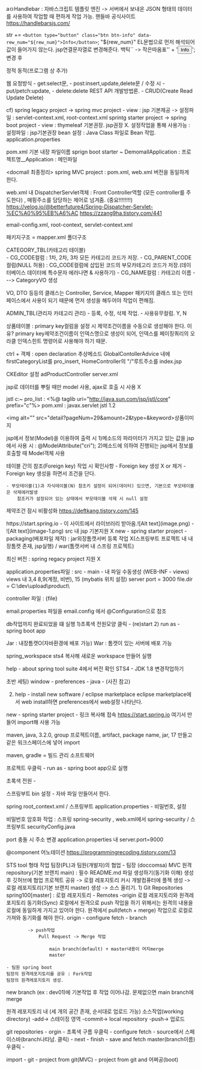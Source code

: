 aㅁHandlebar : 자바스크립트 템플릿 엔진 -> 서버에서 보내온 JSON 형태의 데이터를 사용하여 작업할 때 편하게 작업 가능.
핸들바 공식사이트
https://handlebarsjs.com/


str += `<button type="button" class="btn btn-info" data-rew_num="${rew_num}">Info</button>`; 
"${rew_num}" EL문법으로 먼저 해석되어 값이 들어가지 않는다. jsp연결문자열로 변경해준다. 백틱`` -> 작은따옴표'' + 
'<button type="button" class="btn btn-info" data-rew_num="' + rew_num + '">Info</button>'; 변경 후


정적
동적(프로그램 상 추가)

웹 요청방식 
    - get:select문, 
    - post:insert,update,delete문 / 
    수정 시 - put/petch:update, 
            - delete:delete
REST API 개발방법론. 
    - CRUD(Create Read Update Delete)

cf) spring legacy project -> spring mvc project - view : jsp 기본제공 -> 설정파일 : servlet-context.xml, root-context.xml
    sprintg starter project -> spring boot project - view : thymeleaf 기본권장. jsp권장 X. 설정작업을 통해 사용가능 
                                                        : 설정파일 :  jsp기본권장
bean 설정 : Java Class 파일로 Bean 작업.
application.properties

pom.xml 기본 내장 파일이름 sprign boot starter ~
DemomallApplication : 프로젝트명__Application : 메인파일 

<docmall 최종정리>
spring MVC project : pom.xml, web.xml 버전을 동일하게 한다. 

web.xml 내 DispatcherServlet객체 : Front Controller역할 (모든 controller를 주도한다) , 매핑주소를 담당하는 제어로 넘겨줌. (중요!!!!!!!!)
https://velog.io/@betterfuture4/Spring-Dispatcher-Servlet-%EC%A0%95%EB%A6%AC
https://zzang9ha.tistory.com/441

email-config.xml, root-context, servlet-context.xml

패키지구조 = mapper.xml 폴더구조

CATEGORY_TBL(카테고리 테이블)    
    - CG_CODE컬럼 : 1차, 2차, 3차 모든 카테고리 코드가 저장.
    - CG_PARENT_CODE컬럼(NULL 허용) : CG_CODE컬럼에 삽입된 코드의 부모카테고리 코드가 저장.(데이터베이스 데이터에 특수문자 에러나면 & 사용하기)
    - CG_NAME컬럼 : 카테고리 이름
---> CategoryVO 생성

VO, DTO 등등의 클래스는 Controller, Service, Mapper 패키지의 클래스 또는 인터페이스에서 사용이 되기 때문에 먼저 생성을 해두어야 작업이 편해짐.

ADMIN_TBL(관리자 카테고리 관리) - 등록, 수정, 삭제 작업. - 사용유무컬럼. Y, N

상품테이블 : primary key컬럼을 설정 시 제약조건이름을 수동으로 생성해야 한다.
            이유? primary key제약조건이름이 인덱스명으로 생성이 되어, 인덱스를 페이징쿼리의 오라클 인덱스힌트 명령어로 사용해야 하기 때문.

ctrl + 객체 : open declaration 추상메소드
GlobalContollerAdvice 내에 firstCategoryList를 pro_insert, 
HomeController의 "/"루트주소를 index.jsp

CKEditor 설정
adProductController
server.xml

jsp로 데이터를 뿌릴 때만 model 사용, ajax로 호출 시 사용 X

jstl c:~
    pro_list : <%@ taglib uri="http://java.sun.com/jsp/jstl/core" prefix="c"%>
    pom.xml :
            <dependency>
                        <groupId>javax.servlet</groupId>
                        <artifactId>jstl</artifactId>
                        <version>1.2</version>
                    </dependency>

<img alt="" src="detail?pageNum=29&amount=2&type=&keyword>상품이미지</a>

<form id="actionForm> // actionForm 사용
    <input type="hidden" name="pageNum" value="29">
</form>

jsp에서 정보(Model)을 이용하여 출력 시 
    1)메소드의 파라미터가 가지고 있는 값을 jsp에서 사용 시 : @ModelAttribute("cri");
    2)메소드에 의하여 진행되는 jsp에서 정보를 호출할 때 Model객체 사용

테이블 간의 참조(Foreign key) 작업 시 확인사항
    - Foreign key 생성 X or 제거
    - Foreign key 생성을 하면서 조건을 단다.

    - 부모테이블(1)과 자식테이블(N) 참조키 설정이 되어(데이터) 있으면, 기본으로 부모테이블은 삭제에러발생
        참조키가 설정되어 있는 상태에서 부모테이블 삭제 시 null 설정

제약조건 잠시 비활성화 https://deftkang.tistory.com/145














<spring boot>
https://start.spring.io - 이 사이트에서 라이브러리 받아옴.![Alt text](image.png)  -  ![Alt text](image-1.png) 
src 내 jsp 기본지원 X  
new - spring starter project - 
    packaging(배포파일 제작) : jar외장톰캣서버 등록 작업 X(스프링부트 프로젝트 내 내장톰캣 존재, jsp실행) / 
        war(톰캣서버 내 스프링 프로젝트)

최신 버전 : spring regacy project 지원 X

application.properties파일 :
src - main - 내 파일 수동생성 (WEB-INF - views) views 내 3,4 8,9(계정, 비번), 15 (mybatis 위치 설정)
server port = 3000
file.dir = C:\\dev\\upload\\product\\

controller 파일 : 
{file}

email.properties 파일을 email.config 에서 @Configuration으로 참조

db작업까지 완료되었을 떄 실행 1)초록색 전원모양 클릭 - (re)start 2) run as - spring boot app

Jar : 내장톰캣O(자바환경에 배포 가능)
War : 톰캣이 있는 서버에 배포 가능

spring_workspace sts4 복사해 새로운 workspace 만들어 실행

help - about spring tool suite 4에서 버전 확인
STS4 - JDK 1.8 변경작업하기

초반 세팅) window - preferences - java - (사진 참고)

2) help - install new software / eclipse marketplace
eclipse marketplace에서 web install하면 preferences에서 web설정 나타난다.

new - spring starter project - 링크 복사해 접속 https://start.spring.io 여기서 만들어 import해 사용 가능

maven, java, 3.2.0, group 프로젝트이름, artifact, package name, jar, 17
만들고 같은 워크스페이스에 넣어 import

maven, gradle = 빌드 관리 소프트웨어 

프로젝트 우클릭 - run as - spring boot app으로 실행

초록색 전원 - 

스프링부트 bin 설정 - 자바 파일 만들어서 한다. 

spring root_context.xml / 스프링부트 application.properties - 비밀번호, 설정

비밀번호 암호화 작업 : 스프링 spring-security , web.xml에서 spring-security / 스프링부트 securityConfig.java

port 충돌 시 주소 변경 application.properties 내 server.port=9000

@component 어노테이션
https://programmingrecoding.tistory.com/13





<git> STS tool 형태 작업
팀장(PL)과 팀원(개발자)의 협업
    - 팀장 (doccomsa) MVC
        원격 repository(기본 브랜치 main) : 필수 README.md 파일 생성하기(동기화 이해) 생성 후 깃허브에 협업 프로젝트 공유 -> 로컬 레포지토리 커시
        개발컴퓨터에 플젝 생성 -> 로컬 레포지토리(기본 브랜치 master) 생성 -> 소스 올리기.
        1) Git Repositories
            spring100[master] : 로컬 레포지토리
                - Remotes
                    -origin
            로컬 레포지토리와 원격레포지토리 동기화(Sync)
            로컬에서 원격으로 push 작업을 하기 위해서는 원격의 내용을 로컬에 동일하게 가지고 있어야 한다.
            원격에서 pull(fetch + merge) 작업으로 로컬로 가져와 동기화를 해야 한다.
            origin - configure fetch - branch

            -> push작업
                Pull Request -> Merge 작업
                
                    main branch(default) + master내용이 머지merge
                    master

    - 팀원 spring boot
    팀장의 원격레포지토리를 공유 : Fork작업
    팀장의 원격레포지토리 생성.



new branch (ex : dev01)에 기본작업 후 작업 이어나감.
문제없으면 main branch에 merge

원격 레포지토리 내 (세 개의 공간 존재, 순서대로 업로드 가능)
소스작업(working directory) -add-> 스테이징 영역 -commit-> local repository -push-> 업로드


git repositories - orgin - 초록색 구름 우클릭 - configure fetch - source에서 스페이스바(branch나타남. 클릭) - next - finish - save and fetch
master(branch이름) 우클릭 - 

import - git - project from git(MVC)
             - project from git and 어쩌공(boot)